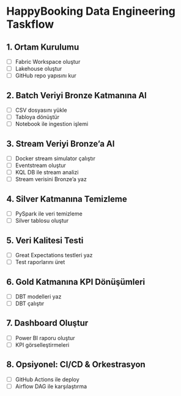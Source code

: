 # HappyBooking Data Engineering Taskflow

## 1. Ortam Kurulumu
- [ ] Fabric Workspace oluştur
- [ ] Lakehouse oluştur
- [ ] GitHub repo yapısını kur

## 2. Batch Veriyi Bronze Katmanına Al
- [ ] CSV dosyasını yükle
- [ ] Tabloya dönüştür
- [ ] Notebook ile ingestion işlemi

## 3. Stream Veriyi Bronze’a Al
- [ ] Docker stream simulator çalıştır
- [ ] Eventstream oluştur
- [ ] KQL DB ile stream analizi
- [ ] Stream verisini Bronze’a yaz

## 4. Silver Katmanına Temizleme
- [ ] PySpark ile veri temizleme
- [ ] Silver tablosu oluştur

## 5. Veri Kalitesi Testi
- [ ] Great Expectations testleri yaz
- [ ] Test raporlarını üret

## 6. Gold Katmanına KPI Dönüşümleri
- [ ] DBT modelleri yaz
- [ ] DBT çalıştır

## 7. Dashboard Oluştur
- [ ] Power BI raporu oluştur
- [ ] KPI görselleştirmeleri

## 8. Opsiyonel: CI/CD & Orkestrasyon
- [ ] GitHub Actions ile deploy
- [ ] Airflow DAG ile karşılaştırma
